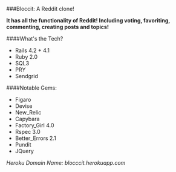 ###Bloccit: A Reddit clone!

**It has all the functionality of Reddit! Including voting, favoriting, commenting, creating posts and topics!**

####What's the Tech?
* Rails 4.2 + 4.1
* Ruby 2.0
* SQL3
* PRY
* Sendgrid

####Notable Gems:
* Figaro
* Devise
* New_Relic
* Capybara
* Factory_Girl 4.0
* Rspec 3.0
* Better_Errors 2.1
* Pundit
* JQuery


_Heroku Domain Name: blocccit.herokuapp.com_
